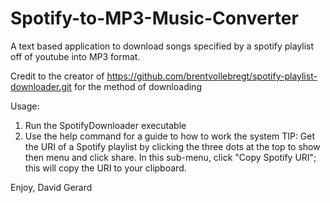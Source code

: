 # Spotify-to-MP3-Music-Converter
A text based application to download songs specified by a spotify playlist off of youtube into MP3 format.

Credit to the creator of https://github.com/brentvollebregt/spotify-playlist-downloader.git for the method of downloading

Usage:
1. Run the SpotifyDownloader executable
2. Use the help command for a guide to how to work the system
TIP: Get the URI of a Spotify playlist by clicking the three dots at the top to show then menu and click share. In this sub-menu, click "Copy Spotify URI"; this will copy the URI to your clipboard.

Enjoy, David Gerard